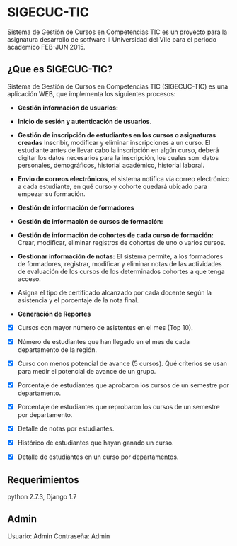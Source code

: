 # SIGECUC-TIC
Sistema de Gestión de Cursos en Competencias TIC es un proyecto para la asignatura desarrollo de sotfware II Universidad del Vlle para el periodo academico FEB-JUN 2015.

## ¿Que es SIGECUC-TIC?

Sistema de Gestión de Cursos en Competencias TIC (SIGECUC-TIC) es una aplicación WEB, que implementa los siguientes procesos:

* **Gestión información de usuarios:**

* **Inicio de sesión y autenticación de usuarios**.

* **Gestión de inscripción de estudiantes en los cursos o asignaturas creadas** Inscribir, modificar y eliminar inscripciones a un curso. El estudiante antes de llevar cabo la inscripción en algún curso, deberá digitar los datos necesarios para la inscripción, los cuales  son: datos personales, demográficos, historial académico, historial laboral. 

* **Envio de correos electrónicos**, el sistema notifica vía correo electrónico a cada estudiante, en qué curso y cohorte quedará ubicado para empezar su formación.

* **Gestión de información de formadores**

* **Gestión de información de cursos de formación:** 

* **Gestión de información de cohortes de cada curso de formación:** Crear, modificar, eliminar registros de cohortes de uno o varios cursos.

* **Gestionar información de notas:** El sistema permite, a los formadores de formadores, registrar, modificar y eliminar notas de las actividades de evaluación de los cursos de los determinados cohortes a que tenga acceso.

* Asigna el tipo de certificado alcanzado por cada docente según la asistencia y el porcentaje de la nota final.

* **Generación de Reportes**

- [x] Cursos con mayor número de asistentes en el mes (Top 10).

- [x] Número de estudiantes que han llegado en el mes de cada departamento de la región.

- [x] Curso con menos potencial de avance (5 cursos). Qué criterios se usan para medir el potencial de avance de un grupo.

- [x] Porcentaje de estudiantes que aprobaron los cursos de un semestre por departamento.

- [x] Porcentaje de estudiantes que reprobaron los cursos de un semestre por departamento. 

- [x] Detalle de notas por estudiantes.

- [x] Histórico de estudiantes que hayan ganado un curso.

- [x] Detalle de estudiantes en un curso por departamentos.

## Requerimientos
python 2.7.3, Django 1.7

## Admin
Usuario: Admin
Contraseña: Admin






